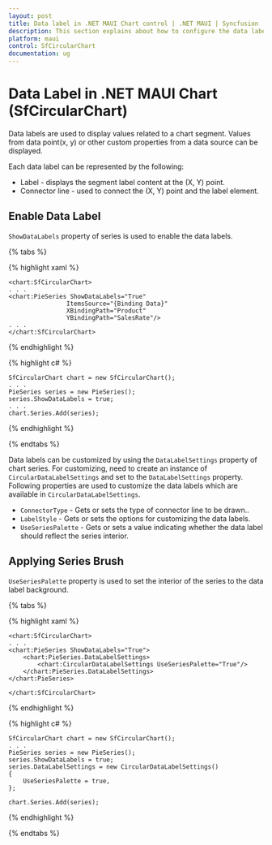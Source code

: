 ```yaml
---
layout: post
title: Data label in .NET MAUI Chart control | .NET MAUI | Syncfusion
description: This section explains about how to configure the data labels and its features in .NET MAUI Chart (SfCircularChart).
platform: maui
control: SfCircularChart
documentation: ug
---
```


# Data Label in .NET MAUI Chart (SfCircularChart)

Data labels are used to display values related to a chart segment. Values from data point(x, y) or other custom properties from a data source can be displayed. 

Each data label can be represented by the following:

* Label - displays the segment label content at the (X, Y) point.
* Connector line - used to connect the (X, Y) point and the label element.

## Enable Data Label 

`ShowDataLabels` property of series is used to enable the data labels.

{% tabs %}

{% highlight xaml %}

    <chart:SfCircularChart>
    . . .
    <chart:PieSeries ShowDataLabels="True"
                    ItemsSource="{Binding Data}"  
                    XBindingPath="Product" 
                    YBindingPath="SalesRate"/>
    . . .
    </chart:SfCircularChart>

{% endhighlight %}

{% highlight c# %}

    SfCircularChart chart = new SfCircularChart();
    . . .
    PieSeries series = new PieSeries();
    series.ShowDataLabels = true;
    . . .
    chart.Series.Add(series);

{% endhighlight %}

{% endtabs %} 

Data labels can be customized by using the `DataLabelSettings` property of chart series. For customizing, need to create an instance of `CircularDataLabelSettings` and set to the `DataLabelSettings` property. Following properties are used to customize the data labels which are available in `CircularDataLabelSettings`.

* `ConnectorType` - Gets or sets the type of connector line to be drawn..
* `LabelStyle` - Gets or sets the options for customizing the data labels. 
* `UseSeriesPalette` - Gets or sets a value indicating whether the data label should reflect the series interior.

## Applying Series Brush

`UseSeriesPalette` property is used to set the interior of the series to the data label background. 

{% tabs %}

{% highlight xaml %}

    <chart:SfCircularChart>
    . . .
    <chart:PieSeries ShowDataLabels="True">
        <chart:PieSeries.DataLabelSettings>
            <chart:CircularDataLabelSettings UseSeriesPalette="True"/>
        </chart:PieSeries.DataLabelSettings>
    </chart:PieSeries>

    </chart:SfCircularChart>

{% endhighlight %}

{% highlight c# %}

    SfCircularChart chart = new SfCircularChart();
    . . .
    PieSeries series = new PieSeries();
    series.ShowDataLabels = true;
    series.DataLabelSettings = new CircularDataLabelSettings()
    {
        UseSeriesPalette = true,
    };

    chart.Series.Add(series);

{% endhighlight %}

{% endtabs %}

